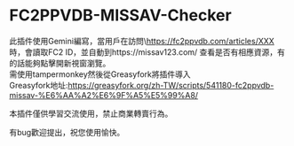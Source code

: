 # FC2PPVDB-MISSAV-Checker
此插件使用Gemini編寫，當用戶在訪問\https://fc2ppvdb.com/articles/XXX 時，會讀取FC2 ID，並自動到https://missav123.com/ 查看是否有相應資源，有的話能夠點擊開新視窗瀏覽。  
需使用tampermonkey然後從Greasyfork將插件導入  
Greasyfork地址:<https://greasyfork.org/zh-TW/scripts/541180-fc2ppvdb-missav-%E6%AA%A2%E6%9F%A5%E5%99%A8/>  

本插件僅供學習交流使用，禁止商業轉賣行為。  

有bug歡迎提出，祝您使用愉快。  
